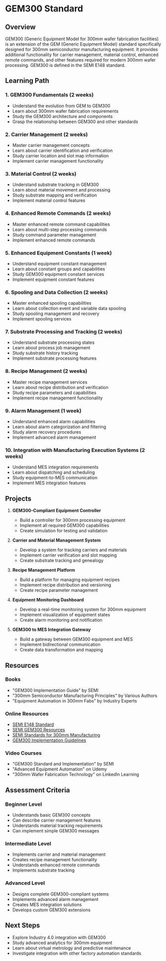 # GEM300 Standard

## Overview
GEM300 (Generic Equipment Model for 300mm wafer fabrication facilities) is an extension of the GEM (Generic Equipment Model) standard specifically designed for 300mm semiconductor manufacturing equipment. It provides additional functionality for carrier management, material control, enhanced remote commands, and other features required for modern 300mm wafer processing. GEM300 is defined in the SEMI E148 standard.

## Learning Path

### 1. GEM300 Fundamentals (2 weeks)
- Understand the evolution from GEM to GEM300
- Learn about 300mm wafer fabrication requirements
- Study the GEM300 architecture and components
- Grasp the relationship between GEM300 and other standards

### 2. Carrier Management (2 weeks)
- Master carrier management concepts
- Learn about carrier identification and verification
- Study carrier location and slot map information
- Implement carrier management functionality

### 3. Material Control (2 weeks)
- Understand substrate tracking in GEM300
- Learn about material movement and processing
- Study substrate mapping and verification
- Implement material control features

### 4. Enhanced Remote Commands (2 weeks)
- Master enhanced remote command capabilities
- Learn about multi-step processing commands
- Study command parameter management
- Implement enhanced remote commands

### 5. Enhanced Equipment Constants (1 week)
- Understand equipment constant management
- Learn about constant groups and capabilities
- Study GEM300 equipment constant services
- Implement equipment constant features

### 6. Spooling and Data Collection (2 weeks)
- Master enhanced spooling capabilities
- Learn about collection event and variable data spooling
- Study spooling management and recovery
- Implement spooling services

### 7. Substrate Processing and Tracking (2 weeks)
- Understand substrate processing states
- Learn about process job management
- Study substrate history tracking
- Implement substrate processing features

### 8. Recipe Management (2 weeks)
- Master recipe management services
- Learn about recipe distribution and verification
- Study recipe parameters and capabilities
- Implement recipe management functionality

### 9. Alarm Management (1 week)
- Understand enhanced alarm capabilities
- Learn about alarm categorization and filtering
- Study alarm recovery procedures
- Implement advanced alarm management

### 10. Integration with Manufacturing Execution Systems (2 weeks)
- Understand MES integration requirements
- Learn about dispatching and scheduling
- Study equipment-to-MES communication
- Implement MES integration features

## Projects

1. **GEM300-Compliant Equipment Controller**
   - Build a controller for 300mm processing equipment
   - Implement all required GEM300 capabilities
   - Create simulation for testing and validation

2. **Carrier and Material Management System**
   - Develop a system for tracking carriers and materials
   - Implement carrier verification and slot mapping
   - Create substrate tracking and genealogy

3. **Recipe Management Platform**
   - Build a platform for managing equipment recipes
   - Implement recipe distribution and versioning
   - Create recipe parameter management

4. **Equipment Monitoring Dashboard**
   - Develop a real-time monitoring system for 300mm equipment
   - Implement visualization of equipment states
   - Create alarm monitoring and notification

5. **GEM300 to MES Integration Gateway**
   - Build a gateway between GEM300 equipment and MES
   - Implement bidirectional communication
   - Create data transformation and mapping

## Resources

### Books
- "GEM300 Implementation Guide" by SEMI
- "300mm Semiconductor Manufacturing Principles" by Various Authors
- "Equipment Automation in 300mm Fabs" by Industry Experts

### Online Resources
- [SEMI E148 Standard](https://www.semi.org/en/standards/semistandards/secs-gem-standards)
- [SEMI GEM300 Resources](https://www.semi.org/en/standards/semistandards/gem300)
- [SEMI Standards for 300mm Manufacturing](https://www.semi.org/en/standards/semistandards/300mm-standards)
- [GEM300 Implementation Guidelines](https://www.semi.org/en/standards/semistandards/implementation-guidelines)

### Video Courses
- "GEM300 Standard and Implementation" by SEMI
- "Advanced Equipment Automation" on Udemy
- "300mm Wafer Fabrication Technology" on LinkedIn Learning

## Assessment Criteria

### Beginner Level
- Understands basic GEM300 concepts
- Can describe carrier management features
- Understands material tracking requirements
- Can implement simple GEM300 messages

### Intermediate Level
- Implements carrier and material management
- Creates recipe management functionality
- Understands enhanced remote commands
- Implements substrate tracking

### Advanced Level
- Designs complete GEM300-compliant systems
- Implements advanced alarm management
- Creates MES integration solutions
- Develops custom GEM300 extensions

## Next Steps
- Explore Industry 4.0 integration with GEM300
- Study advanced analytics for 300mm equipment
- Learn about virtual metrology and predictive maintenance
- Investigate integration with other factory automation standards
